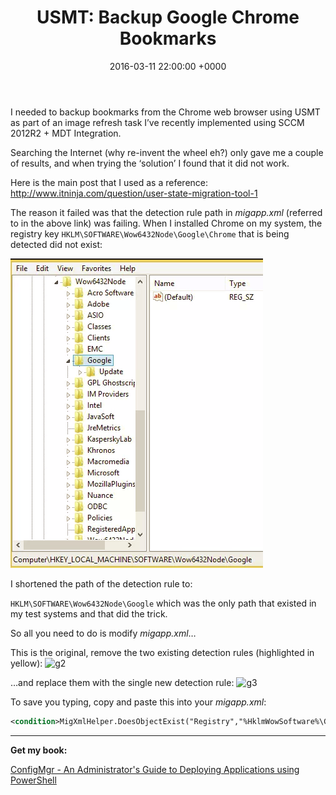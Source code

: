 ﻿---
layout: post
title:  "USMT: Backup Google Chrome Bookmarks"
date:   2016-03-11 22:00:00 +0000
categories: USMT
tags: [usmt, backup, bookmarks, google, chrome]
---
I needed to backup bookmarks from the Chrome web browser using USMT as part of an image refresh task I’ve recently implemented using SCCM 2012R2 + MDT Integration.

Searching the Internet (why re-invent the wheel eh?) only gave me a couple of results, and when trying the ‘solution’ I found that it did not work.

Here is the main post that I used as a reference: http://www.itninja.com/question/user-state-migration-tool-1

The reason it failed was that the detection rule path in *migapp.xml* (referred to in the above link) was failing. When I installed Chrome on my system, the registry key ```HKLM\SOFTWARE\Wow6432Node\Google\Chrome``` that is being detected did not exist:

![g1](/assets/images/g1.PNG)

I shortened the path of the detection rule to: 

```HKLM\SOFTWARE\Wow6432Node\Google``` which was the only path that existed in my test systems and that did the trick.

So all you need to do is modify *migapp.xml*…

This is the original, remove the two existing detection rules (highlighted in yellow):
![g2](/assets/images/g2.PNG)

…and replace them with the single new detection rule:
![g3](/assets/images/g3.PNG)

To save you typing, copy and paste this into your *migapp.xml*:

```xml
<condition>MigXmlHelper.DoesObjectExist("Registry","%HklmWowSoftware%\Google\")</condition>
```

---

**Get my book:**

[ConfigMgr - An Administrator's Guide to Deploying Applications using PowerShell](https://leanpub.com/configmgr-DeployUsingPS)